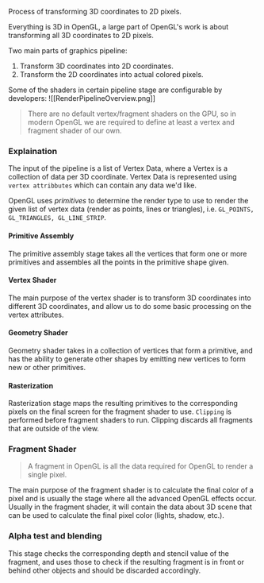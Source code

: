 Process of transforming 3D coordinates to 2D pixels.

Everything is 3D in OpenGL, a large part of OpenGL's work is about transforming all 3D coordinates to 2D pixels.

Two main parts of graphics pipeline:
1. Transform 3D coordinates into 2D coordinates.
2. Transform the 2D coordinates into actual colored pixels.

Some of the shaders in certain pipeline stage are configurable by developers:
![[RenderPipelineOverview.png]]

> There are no default vertex/fragment shaders on the GPU, so in modern OpenGL we are required to define at least a vertex and fragment shader of our own.

### Explaination
The input of the pipeline is a list of Vertex Data, where a Vertex is a collection of data per 3D coordinate.
Vertex Data is represented using `vertex attribbutes` which can contain any data we'd like.

OpenGL uses *primitives* to determine the render type to use to render the given list of vertex data (render as points, lines or triangles), i.e. `GL_POINTS, GL_TRIANGLES, GL_LINE_STRIP`.

#### Primitive Assembly
The primitive assembly stage takes all the vertices that form one or more primitives and assembles all the points in the primitive shape given.

#### Vertex Shader
The main purpose of the vertex shader is to transform 3D coordinates into different 3D coordinates, and allow us to do some basic processing on the vertex attributes.


#### Geometry Shader
Geometry shader takes in a collection of vertices that form a primitive, and has the ability to generate other shapes by emitting new vertices to form new or other primitives.

#### Rasterization
Rasterization stage maps the resulting primitives to the corresponding pixels on the final screen for the fragment shader to use.
`Clipping` is performed before fragment shaders to run. Clipping discards all fragments that are outside of the view.

### Fragment Shader

> A fragment in OpenGL is all the data required for OpenGL to render a single pixel.

The main purpose of the fragment shader is to calculate the final color of a pixel and is usually the stage where all the advanced OpenGL effects occur.
Usually in the fragment shader, it will contain the data about 3D scene that can be used to calculate the final pixel color (lights, shadow, etc.).

### Alpha test and blending
This stage checks the corresponding depth and stencil value of the fragment, and uses those to check if the resulting fragment is in front or behind other objects and should be discarded accordingly.